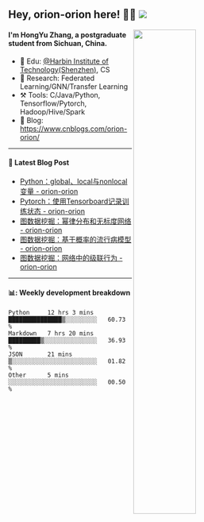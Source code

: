 <!--
 * @Descripttion: 
 * @Version: 1.0
 * @Author: ZhangHongYu
 * @Date: 2022-03-13 11:15:04
 * @LastEditors: ZhangHongYu
 * @LastEditTime: 2022-07-03 14:37:10
-->
## Hey, orion-orion here! 👋🏻  ![](https://komarev.com/ghpvc/?username=orion-orion)


<img align="right" src="https://github-readme-stats.vercel.app/api?username=orion-orion&show_icons=true&hide_border=true" width="50%">

#### I'm HongYu Zhang, a postgraduate student from Sichuan, China.
- 🏫 Edu: [@Harbin Institute of Technology(Shenzhen)](https://www.hitsz.edu.cn/index.html), CS
- 🔭 Research: Federated Learning/GNN/Transfer Learning
- ⚒️ Tools: C/Java/Python, Tensorflow/Pytorch, Hadoop/Hive/Spark
- 📗 Blog: https://www.cnblogs.com/orion-orion/ 

___

#### 📕  Latest Blog Post 
<!-- BLOG-POST-LIST:START -->
- [Python：global、local与nonlocal变量 - orion-orion](https://www.cnblogs.com/orion-orion/p/16928820.html)
- [Pytorch：使用Tensorboard记录训练状态 - orion-orion](https://www.cnblogs.com/orion-orion/p/16928235.html)
- [图数据挖掘：幂律分布和无标度网络 - orion-orion](https://www.cnblogs.com/orion-orion/p/16861602.html)
- [图数据挖掘：基于概率的流行病模型 - orion-orion](https://www.cnblogs.com/orion-orion/p/16859325.html)
- [图数据挖掘：网络中的级联行为 - orion-orion](https://www.cnblogs.com/orion-orion/p/16856006.html)
<!-- BLOG-POST-LIST:END -->

____

#### 📊: Weekly development breakdown
<!--START_SECTION:waka-->

```text
Python     12 hrs 3 mins   ███████████████▒░░░░░░░░░   60.73 %
Markdown   7 hrs 20 mins   █████████▒░░░░░░░░░░░░░░░   36.93 %
JSON       21 mins         ▒░░░░░░░░░░░░░░░░░░░░░░░░   01.82 %
Other      5 mins          ░░░░░░░░░░░░░░░░░░░░░░░░░   00.50 %
```

<!--END_SECTION:waka-->













